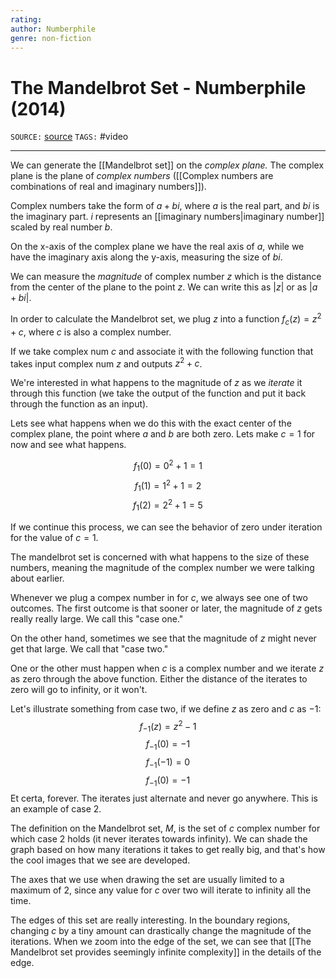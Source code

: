 ```yaml
---
rating: 
author: Numberphile
genre: non-fiction
---
```

# The Mandelbrot Set - Numberphile (2014)
`SOURCE:` [source](https://www.youtube.com/watch?v=NGMRB4O922I)
`TAGS:`  #video 

---
We can generate the [[Mandelbrot set]] on the *complex plane.* The complex plane is the plane of *complex numbers* ([[Complex numbers are combinations of real and imaginary numbers]]). 

Complex numbers take the form of $a+bi$, where $a$ is the real part, and $bi$ is the imaginary part. $i$ represents an [[imaginary numbers|imaginary number]] scaled by real number $b$. 

On the x-axis of the complex plane we have the real axis of $a$, while we have the imaginary axis along the y-axis, measuring the size of $bi$. 

We can measure the *magnitude* of complex number $z$ which is the distance from the center of the plane to the point $z$. We can write this as $|z|$ or as $|a+bi|$.  

In order to calculate the Mandelbrot set, we plug $z$ into a function $f_c(z) = z^2+c$, where $c$ is also a complex number. 

If we take complex num $c$ and associate it with the following function that takes input complex num $z$ and outputs $z^2+c$. 

We're interested in what happens to the magnitude of $z$ as we *iterate* it through this function (we take the output of the function and put it back through the function as an input). 

Lets see what happens when we do this with the exact center of the complex plane, the point where $a$ and $b$ are both zero. Lets make $c=1$ for now and see what happens.  


$$
f_1(0) = 0^2+1 = 1
$$
$$
f_1(1) = 1^2 + 1 = 2
$$
$$
f_1(2)=2^2+1=5
$$

If we continue this process, we can see the behavior of zero under iteration for the value of $c=1$. 

The mandelbrot set is concerned with what happens to the size of these numbers, meaning the magnitude of the complex number we were talking about earlier. 

Whenever we plug a compex number in for $c$, we always see one of two outcomes. The first outcome is that sooner or later, the magnitude of $z$ gets really really large. We call this "case one." 

On the other hand, sometimes we see that the magnitude of $z$ might never get that large. We call that "case two." 

One or the other must happen when $c$ is a complex number and we iterate $z$ as zero through the above function. Either the distance of the iterates to zero will go to infinity, or it won't. 

Let's illustrate something from case two, if we define $z$ as zero and $c$ as $-1$:
$$
f_{-1}(z) = z^2-1
$$$$
f_{-1}(0) = -1
$$$$
f_{-1}(-1) = 0
$$$$
f_{-1}(0) = -1
$$ Et certa, forever. The iterates just alternate and never go anywhere. This is an example of case 2. 

The definition on the Mandelbrot set, $M$, is the set of $c$ complex number for which case 2 holds (it never iterates towards infinity). We can shade the graph based on how many iterations it takes to get really big, and that's how the cool images that we see are developed. 

The axes that we use when drawing the set are usually limited to a maximum of 2, since any value for $c$ over two will iterate to infinity all the time. 

The edges of this set are really interesting. In the boundary regions, changing $c$ by a tiny amount can drastically change the magnitude of the iterations. When we zoom into the edge of the set, we can see that [[The Mandelbrot set provides seemingly infinite complexity]] in the details of the edge. 